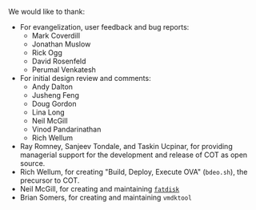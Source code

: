 We would like to thank:

* For evangelization, user feedback and bug reports:
  * Mark Coverdill
  * Jonathan Muslow
  * Rick Ogg
  * David Rosenfeld
  * Perumal Venkatesh
* For initial design review and comments:
  * Andy Dalton
  * Jusheng Feng
  * Doug Gordon
  * Lina Long
  * Neil McGill
  * Vinod Pandarinathan
  * Rich Wellum
* Ray Romney, Sanjeev Tondale, and Taskin Ucpinar, for providing managerial
  support for the development and release of COT as open source.
* Rich Wellum, for creating "Build, Deploy, Execute OVA" (`bdeo.sh`),
  the precursor to COT.
* Neil McGill, for creating and maintaining
  [`fatdisk`](http://github.com/goblinhack/fatdisk)
* Brian Somers, for creating and maintaining `vmdktool`